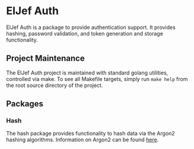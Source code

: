 # ElJef Auth

ElJef Auth is a package to provide authentication support. It provides
hashing, password validation, and token generation and storage
functionality.

## Project Maintenance

The ElJef Auth project is maintained with standard golang utilities,
controlled via make. To see all Makefile targets, simply run
`make help` from the root source directory of the project.

## Packages

### Hash

The hash package provides functionality to hash data via the Argon2
hashing algorithms. Information on Argon2 can be found
[here](https://tools.ietf.org/html/draft-irtf-cfrg-argon2-04).
